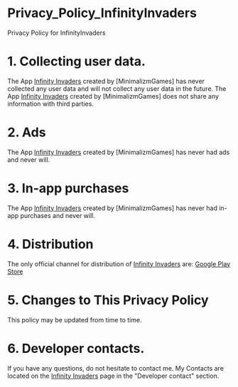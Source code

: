 # Privacy_Policy_InfinityInvaders
Privacy Policy for InfinityInvaders

# 1. Collecting user data.
  The App [Infinity Invaders](https://play.google.com/store/apps/details?id=com.MinimalizmGAMES.InfinityInvaders&hl=ru&gl=US) created by [MinimalizmGames] has never collected any user data and will not collect any user data in the future.
  The App [Infinity Invaders](https://play.google.com/store/apps/details?id=com.MinimalizmGAMES.InfinityInvaders&hl=ru&gl=US) created by [MinimalizmGames] does not share any information with third parties.

# 2. Ads
  The App [Infinity Invaders](https://play.google.com/store/apps/details?id=com.MinimalizmGAMES.InfinityInvaders&hl=ru&gl=US) created by [MinimalizmGames] has never had ads and never will.
  
# 3. In-app purchases
  The App [Infinity Invaders](https://play.google.com/store/apps/details?id=com.MinimalizmGAMES.InfinityInvaders&hl=ru&gl=US) created by [MinimalizmGames] has never had in-app purchases and never will.
  
# 4. Distribution
  The only official channel for distribution of [Infinity Invaders](https://play.google.com/store/apps/details?id=com.MinimalizmGAMES.InfinityInvaders&hl=ru&gl=US) are: [Google Play Store](https://play.google.com/)

# 5. Changes to This Privacy Policy
  This policy may be updated from time to time.
  
# 6. Developer contacts.
  If you have any questions, do not hesitate to contact me. My Contacts are located on the [Infinity Invaders](https://play.google.com/store/apps/details?id=com.MinimalizmGAMES.InfinityInvaders&hl=ru&gl=US) page in the "Developer contact" section.
  
